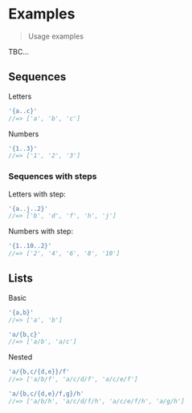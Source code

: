# Examples

> Usage examples

TBC...

## Sequences

Letters

```js
'{a..c}'
//=> ['a', 'b', 'c']
```

Numbers

```js
'{1..3}'
//=> ['1', '2', '3']
```

### Sequences with steps

Letters with step:

```js
'{a..j..2}'
//=> ['b', 'd', 'f', 'h', 'j']
```

Numbers with step:

```js
'{1..10..2}'
//=> ['2', '4', '6', '8', '10']
```

## Lists

Basic

```js
'{a,b}'
//=> ['a', 'b']

'a/{b,c}'
//=> ['a/b', 'a/c']
```

Nested

```js
'a/{b,c/{d,e}}/f'
//=> ['a/b/f', 'a/c/d/f', 'a/c/e/f']

'a/{b,c/{d,e}/f,g}/h'
//=> ['a/b/h', 'a/c/d/f/h', 'a/c/e/f/h', 'a/g/h']
```
